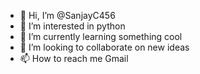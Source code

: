 - 👋 Hi, I’m @SanjayC456
- 👀 I’m interested in python
- 🌱 I’m currently learning something cool
- 💞️ I’m looking to collaborate on new ideas
- 📫 How to reach me Gmail

<!---
SanjayC456/SanjayC456 is a ✨ special ✨ repository because its `README.md` (this file) appears on your GitHub profile.
You can click the Preview link to take a look at your changes.
--->
